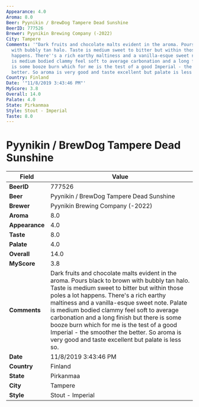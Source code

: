 ```yaml
---
Appearance: 4.0
Aroma: 8.0
Beer: Pyynikin / BrewDog Tampere Dead Sunshine
BeerID: 777526
Brewer: Pyynikin Brewing Company (-2022)
City: Tampere
Comments: '"Dark fruits and chocolate malts evident in the aroma. Pours black to brown
  with bubbly tan halo. Taste is medium sweet to bitter but within those poles a lot
  happens. There''s a rich earthy maltiness and a vanilla-esque sweet note. Palate
  is medium bodied clammy feel soft to average carbonation and a long finish but there
  is some booze burn which for me is the test of a good Imperial - the smoother the
  better. So aroma is very good and taste excellent but palate is less so."'
Country: Finland
Date: '"11/8/2019 3:43:46 PM"'
MyScore: 3.8
Overall: 14.0
Palate: 4.0
State: Pirkanmaa
Style: Stout - Imperial
Taste: 8.0
---
```


# Pyynikin / BrewDog Tampere Dead Sunshine

| Field         | Value |
|---------------|-------|
| **BeerID** | 777526 |
| **Beer** | Pyynikin / BrewDog Tampere Dead Sunshine |
| **Brewer** | Pyynikin Brewing Company (-2022) |
| **Aroma** | 8.0 |
| **Appearance** | 4.0 |
| **Taste** | 8.0 |
| **Palate** | 4.0 |
| **Overall** | 14.0 |
| **MyScore** | 3.8 |
| **Comments** | Dark fruits and chocolate malts evident in the aroma. Pours black to brown with bubbly tan halo. Taste is medium sweet to bitter but within those poles a lot happens. There's a rich earthy maltiness and a vanilla-esque sweet note. Palate is medium bodied clammy feel soft to average carbonation and a long finish but there is some booze burn which for me is the test of a good Imperial - the smoother the better. So aroma is very good and taste excellent but palate is less so. |
| **Date** | 11/8/2019 3:43:46 PM |
| **Country** | Finland |
| **State** | Pirkanmaa |
| **City** | Tampere |
| **Style** | Stout - Imperial |
